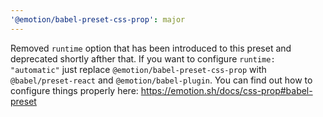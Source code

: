 ```yaml
---
'@emotion/babel-preset-css-prop': major
---
```


Removed `runtime` option that has been introduced to this preset and deprecated shortly afther that. If you want to configure `runtime: "automatic"` just replace `@emotion/babel-preset-css-prop` with `@babel/preset-react` and `@emotion/babel-plugin`. You can find out how to configure things properly here: https://emotion.sh/docs/css-prop#babel-preset
